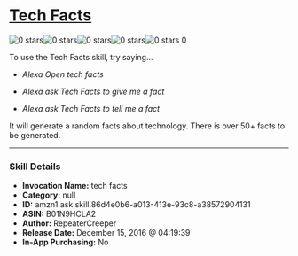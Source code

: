 # [Tech Facts](http://alexa.amazon.com/#skills/amzn1.ask.skill.86d4e0b6-a013-413e-93c8-a38572904131)
![0 stars](../../images/ic_star_border_black_18dp_1x.png)![0 stars](../../images/ic_star_border_black_18dp_1x.png)![0 stars](../../images/ic_star_border_black_18dp_1x.png)![0 stars](../../images/ic_star_border_black_18dp_1x.png)![0 stars](../../images/ic_star_border_black_18dp_1x.png) 0

To use the Tech Facts skill, try saying...

* *Alexa Open tech facts*

* *Alexa ask Tech Facts to give me a fact*

* *Alexa ask Tech Facts to tell me a fact*

It will generate a random facts about technology. There is over 50+ facts to be generated.

***

### Skill Details

* **Invocation Name:** tech facts
* **Category:** null
* **ID:** amzn1.ask.skill.86d4e0b6-a013-413e-93c8-a38572904131
* **ASIN:** B01N9HCLA2
* **Author:** RepeaterCreeper
* **Release Date:** December 15, 2016 @ 04:19:39
* **In-App Purchasing:** No
